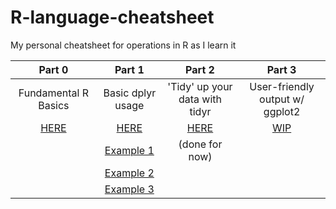 # R-language-cheatsheet
My personal cheatsheet for operations in R as I learn it

| Part 0               | Part 1            | Part 2                         | Part 3                       |
|:--------------------:|:-----------------:|:------------------------------:|:-----------------------------:|
| Fundamental R Basics | Basic dplyr usage | 'Tidy' up your data with tidyr |User-friendly output w/ ggplot2|
|[HERE](https://github.com/enragednuke/R-language-cheatsheet/blob/master/part-0.md) | [HERE](https://github.com/enragednuke/R-language-cheatsheet/blob/master/part-1.md) | [HERE](https://github.com/enragednuke/R-language-cheatsheet/blob/master/part-2.md) | [WIP](https://github.com/enragednuke/R-language-cheatsheet/blob/master/part-3.md) |
||[Example 1](https://github.com/enragednuke/R-language-cheatsheet/blob/master/part-1-example-1.r)|(done for now)||
||[Example 2](https://github.com/enragednuke/R-language-cheatsheet/blob/master/part-1-example-2.r)|||
||[Example 3](https://github.com/enragednuke/R-language-cheatsheet/blob/master/part-1-example-3.r)|||
